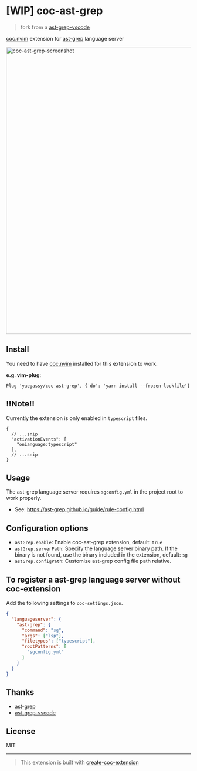 # [WIP] coc-ast-grep

> fork from a [ast-grep-vscode](https://github.com/ast-grep/ast-grep-vscode)

[coc.nvim](https://github.com/neoclide/coc.nvim) extension for [ast-grep](https://github.com/ast-grep/ast-grep) language server

<img width="780" alt="coc-ast-grep-screenshot" src="https://user-images.githubusercontent.com/188642/201776507-fc061532-6ef7-4368-9e03-1d50fe5107aa.png">

## Install

You need to have [coc.nvim](https://github.com/neoclide/coc.nvim) installed for this extension to work.

**e.g. vim-plug**:

```vim
Plug 'yaegassy/coc-ast-grep', {'do': 'yarn install --frozen-lockfile'}
```

## !!Note!!

Currently the extension is only enabled in `typescript` files.

```
{
  // ...snip
  "activationEvents": [
    "onLanguage:typescript"
  ],
  // ...snip
}
```

## Usage

The ast-grep language server requires `sgconfig.yml` in the project root to work properly.

- See: <https://ast-grep.github.io/guide/rule-config.html>

## Configuration options

- `astGrep.enable`: Enable coc-ast-grep extension, default: `true`
- `astGrep.serverPath`: Specify the language server binary path. If the binary is not found, use the binary included in the extension, default: `sg`
- `astGrep.configPath`: Customize ast-grep config file path relative.

## To register a ast-grep language server without coc-extension

Add the following settings to `coc-settings.json`.

```json
{
  "languageserver": {
    "ast-grep": {
      "command": "sg",
      "args": ["lsp"],
      "filetypes": ["typescript"],
      "rootPatterns": [
        "sgconfig.yml"
      ]
    }
  }
}
```

## Thanks

- [ast-grep](https://github.com/ast-grep/ast-grep)
- [ast-grep-vscode](https://github.com/ast-grep/ast-grep-vscode)

## License

MIT

---

> This extension is built with [create-coc-extension](https://github.com/fannheyward/create-coc-extension)

